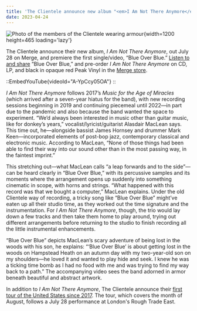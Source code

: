 ```yaml
---
title: 'The Clientele announce new album "<em>I Am Not There Anymore</em>" and take up arms in "Blue Over Blue" video'
date: 2023-04-24
---
```


![Photo of the members of the Clientele wearing armour](https://dispatch-public.s3.amazonaws.com/bc10ea7a3319e8fcd4a92e9a06f081fa15ee2401_d89ac3f07b85511df3d3917029449823efebd97d_medium_jpg){width=1200 height=465 loading='lazy'}

The Clientele announce their new album, _I Am Not There Anymore_, out July 28 on Merge, and premiere the first single/video, “Blue Over Blue.” [Listen to and share](https://lnk.to/IAmNotThereAnymore) “Blue Over Blue,” and pre-order _I Am Not There Anymore_ on CD, LP, and black in opaque red Peak Vinyl in the [Merge store](https://www.mergerecords.com/product/i_am_not_there_anymore).

<!--more-->

::EmbedYouTube{videoId="A-YpCcy05OA"}
::

_I Am Not There Anymore_ follows 2017’s _Music for the Age of Miracles_ (which arrived after a seven-year hiatus for the band), with new recording sessions beginning in 2019 and continuing piecemeal until 2022—in part due to the pandemic and also because the band wanted the space to experiment. “We’d always been interested in music other than guitar music, like for donkey’s years,” vocalist/lyricist/guitarist Alasdair MacLean says. This time out, he—alongside bassist James Hornsey and drummer Mark Keen—incorporated elements of post-bop jazz, contemporary classical and electronic music. According to MacLean, “None of those things had been able to find their way into our sound other than in the most passing way, in the faintest imprint.”

This stretching out—what MacLean calls “a leap forwards and to the side”—can be heard clearly in “Blue Over Blue,” with its percussive samples and its moments where the arrangement opens up suddenly into something cinematic in scope, with horns and strings. “What happened with this record was that we bought a computer,” MacLean explains. Under the old Clientele way of recording, a tricky song like “Blue Over Blue” might’ve eaten up all their studio time, as they worked out the time signature and the instrumentation. For _I Am Not There Anymore_, though, the trio would lay down a few tracks and then take them home to play around, trying out different arrangements before returning to the studio to finish recording all the little instrumental enhancements.

“Blue Over Blue” depicts MacLean’s scary adventure of being lost in the woods with his son, he explains: “‘Blue Over Blue’ is about getting lost in the woods on Hampstead Heath on an autumn day with my two-year-old son on my shoulders—he loved it and wanted to play hide and seek. I knew he was a ticking time bomb as I had no food with me and was trying to find my way back to a path.” The accompanying video sees the band adorned in armor beneath beautiful and abstract artwork.

In addition to _I Am Not There Anymore_, The Clientele announce their [first tour of the United States since 2017](/shows). The tour, which covers the month of August, follows a July 28 performance at London's Rough Trade East.